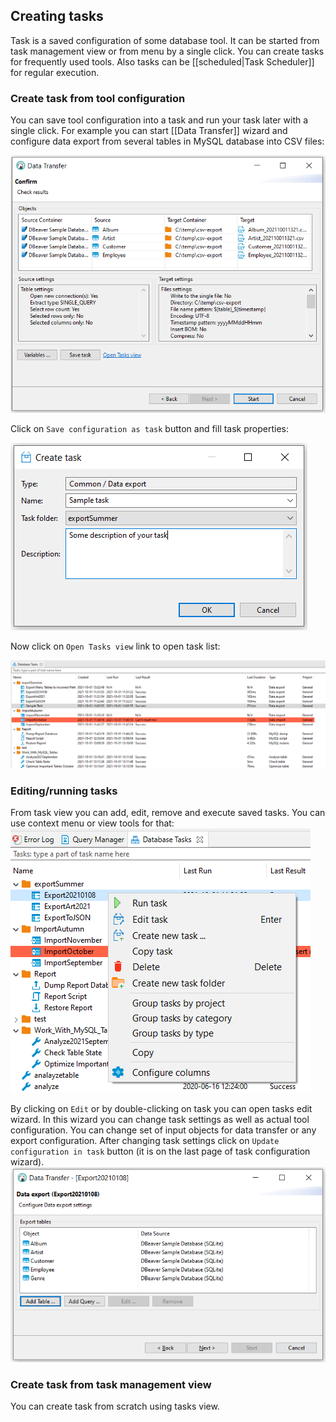 ## Creating tasks
Task is a saved configuration of some database tool. It can be started from task management view or from menu by a single click.
You can create tasks for frequently used tools.
Also tasks can be [[scheduled|Task Scheduler]] for regular execution.

### Create task from tool configuration
You can save tool configuration into a task and run your task later with a single click.
For example you can start [[Data Transfer]] wizard and configure data export from several tables in MySQL database into CSV files:

![](images/ug/tools/task-save-from-tool.png)

Click on `Save configuration as task` button and fill task properties:

![](images/ug/tools/task-create-dialog.png)

Now click on `Open Tasks view` link to open task list:

![](images/ug/tools/task-view.png)

### Editing/running tasks

From task view you can add, edit, remove and execute saved tasks.
You can use context menu or view tools for that:
![](images/ug/tools/task-view-menu.png)

By clicking on `Edit` or by double-clicking on task you can open tasks edit wizard. In this wizard you can change task settings as well as actual tool configuration. You can change set of input objects for data transfer or any export configuration. After changing task settings click on `Update configuration in task` button (it is on the last page of task configuration wizard).
![](images/ug/tools/task-edit-wizard-objects.png)

### Create task from task management view
You can create task from scratch using tasks view.
